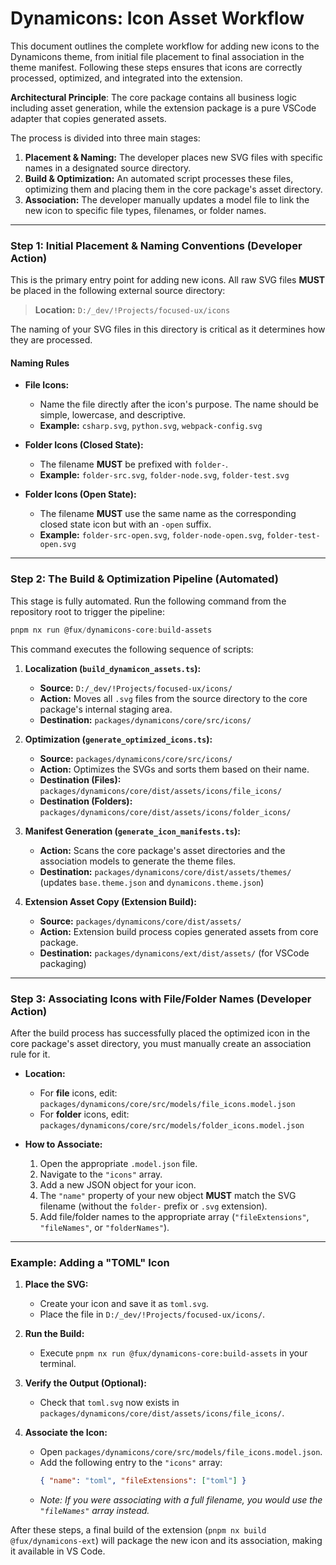 # Dynamicons: Icon Asset Workflow

This document outlines the complete workflow for adding new icons to the Dynamicons theme, from initial file placement to final association in the theme manifest. Following these steps ensures that icons are correctly processed, optimized, and integrated into the extension.

**Architectural Principle**: The core package contains all business logic including asset generation, while the extension package is a pure VSCode adapter that copies generated assets.

The process is divided into three main stages:

1.  **Placement & Naming:** The developer places new SVG files with specific names in a designated source directory.
2.  **Build & Optimization:** An automated script processes these files, optimizing them and placing them in the core package's asset directory.
3.  **Association:** The developer manually updates a model file to link the new icon to specific file types, filenames, or folder names.

---

### Step 1: Initial Placement & Naming Conventions (Developer Action)

This is the primary entry point for adding new icons. All raw SVG files **MUST** be placed in the following external source directory:

> **Location:** `D:/_dev/!Projects/focused-ux/icons`

The naming of your SVG files in this directory is critical as it determines how they are processed.

#### Naming Rules

- **File Icons:**
    - Name the file directly after the icon's purpose. The name should be simple, lowercase, and descriptive.
    - **Example:** `csharp.svg`, `python.svg`, `webpack-config.svg`

- **Folder Icons (Closed State):**
    - The filename **MUST** be prefixed with `folder-`.
    - **Example:** `folder-src.svg`, `folder-node.svg`, `folder-test.svg`

- **Folder Icons (Open State):**
    - The filename **MUST** use the same name as the corresponding closed state icon but with an `-open` suffix.
    - **Example:** `folder-src-open.svg`, `folder-node-open.svg`, `folder-test-open.svg`

---

### Step 2: The Build & Optimization Pipeline (Automated)

This stage is fully automated. Run the following command from the repository root to trigger the pipeline:

```powershell
pnpm nx run @fux/dynamicons-core:build-assets
```

This command executes the following sequence of scripts:

1.  **Localization (`build_dynamicon_assets.ts`):**
    - **Source:** `D:/_dev/!Projects/focused-ux/icons/`
    - **Action:** Moves all `.svg` files from the source directory to the core package's internal staging area.
    - **Destination:** `packages/dynamicons/core/src/icons/`

2.  **Optimization (`generate_optimized_icons.ts`):**
    - **Source:** `packages/dynamicons/core/src/icons/`
    - **Action:** Optimizes the SVGs and sorts them based on their name.
    - **Destination (Files):** `packages/dynamicons/core/dist/assets/icons/file_icons/`
    - **Destination (Folders):** `packages/dynamicons/core/dist/assets/icons/folder_icons/`

3.  **Manifest Generation (`generate_icon_manifests.ts`):**
    - **Action:** Scans the core package's asset directories and the association models to generate the theme files.
    - **Destination:** `packages/dynamicons/core/dist/assets/themes/` (updates `base.theme.json` and `dynamicons.theme.json`)

4.  **Extension Asset Copy (Extension Build):**
    - **Source:** `packages/dynamicons/core/dist/assets/`
    - **Action:** Extension build process copies generated assets from core package.
    - **Destination:** `packages/dynamicons/ext/dist/assets/` (for VSCode packaging)

---

### Step 3: Associating Icons with File/Folder Names (Developer Action)

After the build process has successfully placed the optimized icon in the core package's asset directory, you must manually create an association rule for it.

- **Location:**
    - For **file** icons, edit: `packages/dynamicons/core/src/models/file_icons.model.json`
    - For **folder** icons, edit: `packages/dynamicons/core/src/models/folder_icons.model.json`

- **How to Associate:**
    1.  Open the appropriate `.model.json` file.
    2.  Navigate to the `"icons"` array.
    3.  Add a new JSON object for your icon.
    4.  The `"name"` property of your new object **MUST** match the SVG filename (without the `folder-` prefix or `.svg` extension).
    5.  Add file/folder names to the appropriate array (`"fileExtensions"`, `"fileNames"`, or `"folderNames"`).

---

### Example: Adding a "TOML" Icon

1.  **Place the SVG:**
    - Create your icon and save it as `toml.svg`.
    - Place the file in `D:/_dev/!Projects/focused-ux/icons/`.

2.  **Run the Build:**
    - Execute `pnpm nx run @fux/dynamicons-core:build-assets` in your terminal.

3.  **Verify the Output (Optional):**
    - Check that `toml.svg` now exists in `packages/dynamicons/core/dist/assets/icons/file_icons/`.

4.  **Associate the Icon:**
    - Open `packages/dynamicons/core/src/models/file_icons.model.json`.
    - Add the following entry to the `"icons"` array:
        ```json
        { "name": "toml", "fileExtensions": ["toml"] }
        ```
    - _Note: If you were associating with a full filename, you would use the `"fileNames"` array instead._

After these steps, a final build of the extension (`pnpm nx build @fux/dynamicons-ext`) will package the new icon and its association, making it available in VS Code.
